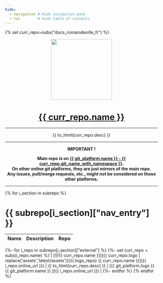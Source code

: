 ```yaml
---
hide:
  - navigation # Hide navigation pane
  - toc        # Hide table of contents
---
```


{% set curr_repo=subs("docs_romaindeville_fr") %}

<!-- BEGIN MKDOCS TEMPLATE -->
<!--
WARNING, DO NOT UPDATE CONTENT BETWEEN MKDOCS TEMPLATE TAG !
Modified content will be overwritten when updating
-->

<div align="center">

  <!-- Project Title -->
  <a href="{{ git_platform.url }}{{ curr_repo.repo_path_with_namespace }}">
    <img src="{{ curr_repo.logo }}" width="200px">
    <h1>{{ curr_repo.name }}</h1>
  </a>

<hr>

{{ to_html(curr_repo.desc) }}

<hr>

  <b>
IMPORTANT !<br>

Main repo is on
<a href="{{ git_platform.url }}{{ curr_repo.git_slug_with_namespace }}">
  {{ git_platform.name }} - {{ curr_repo.git_name_with_namespace }}</a>.<br>
On other online git platforms, they are just mirrors of the main repo.<br>
Any issues, pull/merge requests, etc., might not be considered on those other
platforms.
  </b>

</div>

--------------------------------------------------------------------------------

<!-- END MKDOCS TEMPLATE -->

{% for i_section in subrepo %}
# {{ subrepo[i_section]["nav_entry"] }}

| Name | Description | Repo |
|-----| ----| ----|
{%- for i_repo in subrepo[i_section]["external"] %}
{%-  set curr_repo = subs(i_repo.name) %}
| [![!{{ curr_repo.name }}]({{ curr_repo.logo | replace('assets','latest/assets')}}){.logo_repo} {{ curr_repo.name }}]({{ i_repo.online_url }}) | {{ to_html(curr_repo.desc) }} | [{{ git_platform.logo }} {{ git_platform.name }} ]({{ i_repo.online_url }}) |
{%- endfor %}
{% endfor %}


